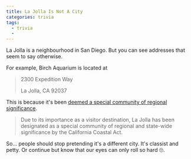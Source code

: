 ```yaml
---
title: La Jolla Is Not A City
categories: trivia
tags:
  - trivia
  -
---
```


La Jolla is a neighbourhood in San Diego.
But you can see addresses that seem to say otherwise.

For example, Birch Aquarium is located at

> 2300 Expedition Way
>
> La Jolla, CA 92037

This is because it's been [deemed a special community of regional significance][1].

> Due to its importance as a visitor destination, La Jolla has been designated as a special community of regional
> and state-wide significance by the California Coastal Act.

[1]: https://www.sandiego.gov/citycouncil/cd1/communities/lajolla

So... people should stop pretending it's a different city.
It's classist and petty.
Or continue but know that our eyes can only roll so hard 🙄.
